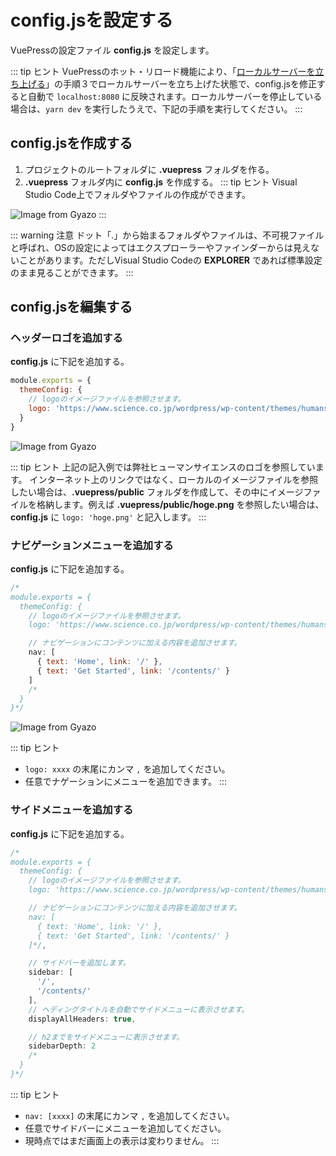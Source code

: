 # config.jsを設定する
VuePressの設定ファイル **config.js** を設定します。

::: tip <i class="fas fa-comments"></i> ヒント
VuePressのホット・リロード機能により、「[ローカルサーバーを立ち上げる](chapter1.html#ローカルサーバーを立ち上げる)」の手順３でローカルサーバーを立ち上げた状態で、config.jsを修正すると自動で `localhost:8080` に反映されます。ローカルサーバーを停止している場合は、`yarn dev` を実行したうえで、下記の手順を実行してください。
:::

## config.jsを作成する
1. プロジェクトのルートフォルダに **.vuepress** フォルダを作る。
1. **.vuepress** フォルダ内に **config.js** を作成する。
::: tip <i class="fas fa-comments"></i> ヒント
Visual Studio Code上でフォルダやファイルの作成ができます。

![Image from Gyazo](https://i.gyazo.com/b473cacfa51a56a8dd00a8bf052da14c.png)
:::

::: warning <i class="fas fa-exclamation-circle"></i> 注意
ドット「.」から始まるフォルダやファイルは、不可視ファイルと呼ばれ、OSの設定によってはエクスプローラーやファインダーからは見えないことがあります。ただしVisual Studio Codeの **EXPLORER** であれば標準設定のまま見ることができます。
:::

## config.jsを編集する

### ヘッダーロゴを追加する
**config.js** に下記を追加する。

```javascript
module.exports = {
  themeConfig: {
    // logoのイメージファイルを参照させます。
    logo: 'https://www.science.co.jp/wordpress/wp-content/themes/humanscience/common/img/logo.jpg'
  }
}
```

![Image from Gyazo](https://i.gyazo.com/321958ecd44757019e15e1f0f2a384fc.png)

::: tip <i class="fas fa-comments"></i> ヒント
上記の記入例では弊社ヒューマンサイエンスのロゴを参照しています。
インターネット上のリンクではなく、ローカルのイメージファイルを参照したい場合は、**.vuepress/public** フォルダを作成して、その中にイメージファイルを格納します。例えば **.vuepress/public/hoge.png** を参照したい場合は、**config.js** に `logo: 'hoge.png'` と記入します。
:::

### ナビゲーションメニューを追加する
**config.js** に下記を追加する。

```javascript
/*
module.exports = {
  themeConfig: {
    // logoのイメージファイルを参照させます。
    logo: 'https://www.science.co.jp/wordpress/wp-content/themes/humanscience/common/img/logo.jpg'*/,

    // ナビゲーションにコンテンツに加える内容を追加させます。
    nav: [
      { text: 'Home', link: '/' },
      { text: 'Get Started', link: '/contents/' }
    ]
    /*
  }
}*/
```

![Image from Gyazo](https://i.gyazo.com/d9e04fd6d557b13223efad083bf1cf7b.png)

::: tip <i class="fas fa-comments"></i> ヒント
* `logo: xxxx` の末尾にカンマ `,` を追加してください。
* 任意でナゲーションにメニューを追加できます。
:::

### サイドメニューを追加する
**config.js** に下記を追加する。

```javascript
/*
module.exports = {
  themeConfig: {
    // logoのイメージファイルを参照させます。
    logo: 'https://www.science.co.jp/wordpress/wp-content/themes/humanscience/common/img/logo.jpg',

    // ナビゲーションにコンテンツに加える内容を追加させます。
    nav: [
      { text: 'Home', link: '/' },
      { text: 'Get Started', link: '/contents/' }
    ]*/,

    // サイドバーを追加します。
    sidebar: [
      '/',
      '/contents/'
    ],
    // ヘディングタイトルを自動でサイドメニューに表示させます。
    displayAllHeaders: true,

    // h2までをサイドメニューに表示させます。
    sidebarDepth: 2
    /*
  }
}*/
```

::: tip <i class="fas fa-comments"></i> ヒント
* `nav: [xxxx]` の末尾にカンマ `,` を追加してください。
* 任意でサイドバーにメニューを追加してください。
* 現時点ではまだ画面上の表示は変わりません。
:::

